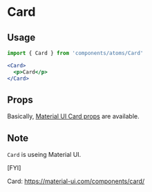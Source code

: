 # Card

## Usage
```jsx
import { Card } from 'components/atoms/Card'

<Card>
  <p>Card</p>
</Card>
```

## Props

Basically, [Material UI Card props](https://material-ui.com/ja/api/card/#props) are available.

## Note

`Card` is useing Material UI.

[FYI]

Card: https://material-ui.com/components/card/
